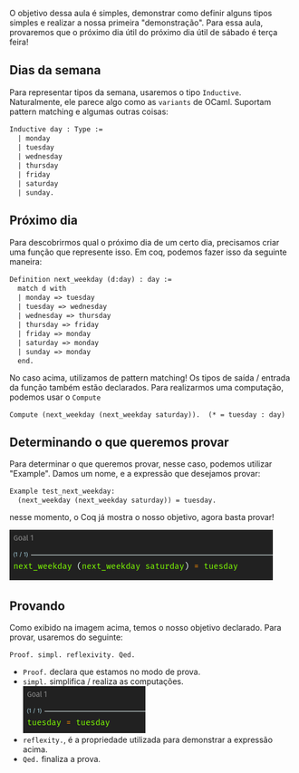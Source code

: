 O objetivo dessa aula é simples, demonstrar como definir alguns tipos simples e realizar a nossa primeira "demonstração". Para essa aula, provaremos que o próximo dia útil do próximo dia útil de sábado é terça feira!
## Dias da semana
Para representar tipos da semana, usaremos o tipo `Inductive`. Naturalmente, ele parece algo como as `variants` de OCaml. Suportam pattern matching e algumas outras coisas:
```coq
Inductive day : Type := 
  | monday
  | tuesday
  | wednesday
  | thursday
  | friday
  | saturday
  | sunday.
```
## Próximo dia
Para descobrirmos qual o próximo dia de um certo dia, precisamos criar uma função que represente isso. Em coq, podemos fazer isso da seguinte maneira:
```coq
Definition next_weekday (d:day) : day := 
  match d with 
  | monday => tuesday
  | tuesday => wednesday
  | wednesday => thursday
  | thursday => friday
  | friday => monday
  | saturday => monday
  | sunday => monday
  end.
```

No caso acima, utilizamos de pattern matching! Os tipos de saída  / entrada da função também estão declarados. Para realizarmos uma computação, podemos usar o `Compute`
```coq
Compute (next_weekday (next_weekday saturday)).  (* = tuesday : day)
```

## Determinando o que queremos provar
Para determinar o que queremos provar, nesse caso, podemos utilizar "Example". Damos um nome, e a expressão que desejamos provar:
```coq
Example test_next_weekday:
  (next_weekday (next_weekday saturday)) = tuesday.
```
nesse momento, o Coq já mostra o nosso objetivo, agora basta provar!

![](images/Pasted%20image%2020240412222911.png)
## Provando
Como exibido na imagem acima, temos o nosso objetivo declarado. Para provar, usaremos do seguinte:
```coq
Proof. simpl. reflexivity. Qed.
```
- `Proof.` declara que estamos no modo de prova.
- `simpl.` simplifica / realiza as computações. 
![](images/Pasted%20image%2020240412223030.png)
- `reflexity.`, é a propriedade utilizada para demonstrar a expressão acima.
- `Qed.` finaliza a prova.